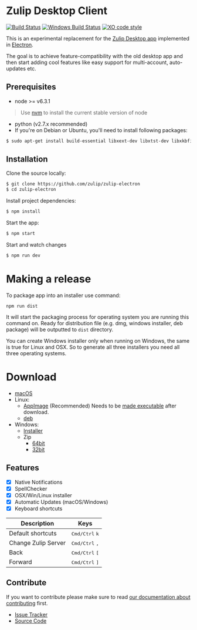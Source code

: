 # Zulip Desktop Client 
[![Build Status](https://travis-ci.org/zulip/zulip-electron.svg?branch=master)](https://travis-ci.org/zulip/zulip-electron)
[![Windows Build Status](https://ci.appveyor.com/api/projects/status/github/zulip/zulip-electron?branch=master&svg=true)](https://ci.appveyor.com/project/akashnimare/zulip-electron/branch/master)
[![XO code style](https://img.shields.io/badge/code_style-XO-5ed9c7.svg)](https://github.com/sindresorhus/xo)

This is an experimental replacement for the [Zulip Desktop
app](https://github.com/zulip/zulip-desktop) implemented in
[Electron](http://electron.atom.io/).

The goal is to achieve feature-compatibility with the old desktop app
and then start adding cool features like easy support for
multi-account, auto-updates etc.

## Prerequisites
* node >= v6.3.1
> Use [nvm](https://github.com/creationix/nvm) to install the current stable version of node


* python (v2.7.x recommended)
* If you're on Debian or Ubuntu, you'll need to install following packages:
```sh
$ sudo apt-get install build-essential libxext-dev libxtst-dev libxkbfile-dev
```

## Installation

Clone the source locally:

```sh
$ git clone https://github.com/zulip/zulip-electron
$ cd zulip-electron
```

Install project dependencies:

```sh
$ npm install
```
Start the app:

```sh
$ npm start
```

Start and watch changes  

```sh
$ npm run dev
```
# Making a release

To package app into an installer use command:
```
npm run dist
```
It will start the packaging process for operating system you are running this command on. Ready for distribution file (e.g. dmg, windows installer, deb package) will be outputted to `dist` directory.

You can create Windows installer only when running on Windows, the same is true for Linux and OSX. So to generate all three installers you need all three operating systems.

# Download

* [macOS](https://github.com/zulip/zulip-electron/releases/download/v0.5.10/Zulip-0.5.10.dmg)
* Linux:
   * [AppImage](https://github.com/zulip/zulip-electron/releases/download/v0.5.10/Zulip-0.5.10-x86_64.AppImage) (Recommended)
      Needs to be [made executable](http://discourse.appimage.org/t/how-to-make-an-appimage-executable/80) after download.
   * [deb](https://github.com/zulip/zulip-electron/releases/download/v0.5.10/Zulip_0.5.10_amd64.deb)
* Windows:
	* [Installer](https://github.com/zulip/zulip-electron/releases/download/v0.5.10/Zulip.Web.Setup.0.5.10.exe)
	* Zip
		*	[64bit](https://github.com/zulip/zulip-electron/releases/download/v0.5.10/zulip-0.5.10-x64.nsis.7z)
		*	[32bit](https://github.com/zulip/zulip-electron/releases/download/v0.5.10/zulip-0.5.10-ia32.nsis.7z)	



## Features

- [x] Native Notifications
- [x] SpellChecker
- [x] OSX/Win/Linux installer
- [x] Automatic Updates (macOS/Windows)
- [x] Keyboard shortcuts

Description            | Keys
-----------------------| -----------------------
Default shortcuts      | <kbd>Cmd/Ctrl</kbd> <kbd>k</kbd>
Change Zulip Server    | <kbd>Cmd/Ctrl</kbd> <kbd>,</kbd>
Back                   | <kbd>Cmd/Ctrl</kbd> <kbd>[</kbd>
Forward                | <kbd>Cmd/Ctrl</kbd> <kbd>]</kbd>


## Contribute

If you want to contribute please make sure to read [our documentation about contributing](./CONTRIBUTING.md) first.

* [Issue Tracker](https://github.com/zulip/zulip-electron/issues)
* [Source Code](https://github.com/zulip/zulip-electron/)
